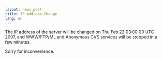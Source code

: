 ```yaml
---
layout: news_post
title: IP Address Change
lang: en
---
```


The IP address of the server will be changed on Thu Feb 22 03:00:00 UTC
2007, and WWW/FTP/ML and Anonymous CVS services will be stopped in a few
minutes.

Sorry for inconvenience.

